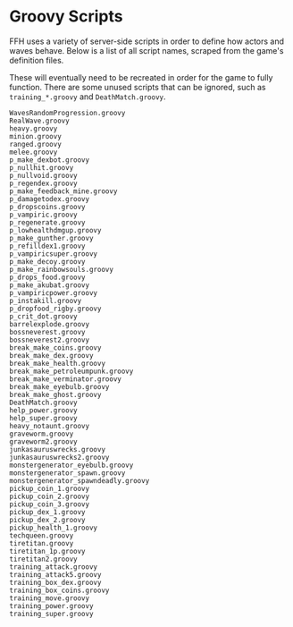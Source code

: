 # Groovy Scripts
FFH uses a variety of server-side scripts in order to define how actors and waves behave. 
Below is a list of all script names, scraped from the game's definition files. 

These will eventually need to be recreated in order for the game to fully function. 
There are some unused scripts that can be ignored, such as `training_*.groovy` and `DeathMatch.groovy`.

```text
WavesRandomProgression.groovy
RealWave.groovy
heavy.groovy
minion.groovy
ranged.groovy
melee.groovy
p_make_dexbot.groovy
p_nullhit.groovy
p_nullvoid.groovy
p_regendex.groovy
p_make_feedback_mine.groovy
p_damagetodex.groovy
p_dropscoins.groovy
p_vampiric.groovy
p_regenerate.groovy
p_lowhealthdmgup.groovy
p_make_gunther.groovy
p_refilldex1.groovy
p_vampiricsuper.groovy
p_make_decoy.groovy
p_make_rainbowsouls.groovy
p_drops_food.groovy
p_make_akubat.groovy
p_vampiricpower.groovy
p_instakill.groovy
p_dropfood_rigby.groovy
p_crit_dot.groovy
barrelexplode.groovy
bossneverest.groovy
bossneverest2.groovy
break_make_coins.groovy
break_make_dex.groovy
break_make_health.groovy
break_make_petroleumpunk.groovy
break_make_verminator.groovy
break_make_eyebulb.groovy
break_make_ghost.groovy
DeathMatch.groovy
help_power.groovy
help_super.groovy
heavy_notaunt.groovy
graveworm.groovy
graveworm2.groovy
junkasauruswrecks.groovy
junkasauruswrecks2.groovy
monstergenerator_eyebulb.groovy
monstergenerator_spawn.groovy
monstergenerator_spawndeadly.groovy
pickup_coin_1.groovy
pickup_coin_2.groovy
pickup_coin_3.groovy
pickup_dex_1.groovy
pickup_dex_2.groovy
pickup_health_1.groovy
techqueen.groovy
tiretitan.groovy
tiretitan_1p.groovy
tiretitan2.groovy
training_attack.groovy
training_attack5.groovy
training_box_dex.groovy
training_box_coins.groovy
training_move.groovy
training_power.groovy
training_super.groovy
```